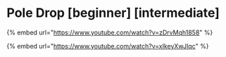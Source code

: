# Pole Drop \[beginner] \[intermediate]

{% embed url="https://www.youtube.com/watch?v=zDrvMqh1858" %}

{% embed url="https://www.youtube.com/watch?v=xIkeyXwJIqc" %}

